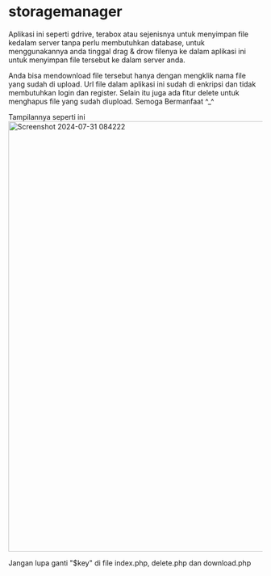# storagemanager
Aplikasi ini seperti gdrive, terabox atau sejenisnya untuk menyimpan file kedalam server tanpa perlu membutuhkan database, untuk menggunakannya anda tinggal drag & drow filenya ke dalam aplikasi ini untuk menyimpan file tersebut ke dalam server anda.

Anda bisa mendownload file tersebut hanya dengan mengklik nama file yang sudah di upload. Url file dalam aplikasi ini sudah di enkripsi dan tidak membutuhkan login dan register.
Selain itu juga ada fitur delete untuk menghapus file yang sudah diupload. Semoga Bermanfaat ^_^

Tampilannya seperti ini
<img width="851" alt="Screenshot 2024-07-31 084222" src="https://github.com/user-attachments/assets/a97bd4b9-364f-447d-a70a-7513225e318d">

Jangan lupa ganti "$key" di file index.php, delete.php dan download.php
